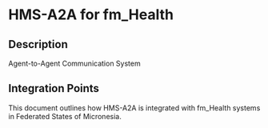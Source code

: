# HMS-A2A for fm_Health

## Description

Agent-to-Agent Communication System

## Integration Points

This document outlines how HMS-A2A is integrated with fm_Health systems in Federated States of Micronesia.
